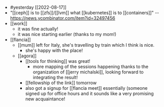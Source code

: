 - #yesterday [[2022-08-17]]
- "[[ceph]] is to [[zfs]]/[[lvm]] what [[kubernetes]] is to [[containers]]" -- https://news.ycombinator.com/item?id=32497456
- [[work]]
  - it was fine actually!
  - it was nice starting earlier (thanks to my mom!)
- [[flancia]]
  - [[mum]] left for Italy, she's travelling by train which I think is nice. 
    - she's happy with the place!
  - [[agora]]
    - [[tools for thinking]] was great!
      - more mapping of the sessions happening thanks to the organization of [[jerry michalski]], looking forward to integrating the result!
    - [[fellowship of the link]] tomorrow
    - also got a signup for [[flancia meet]] essentially (someone signed up for office hours and it sounds like a very promising new acquaintance!
